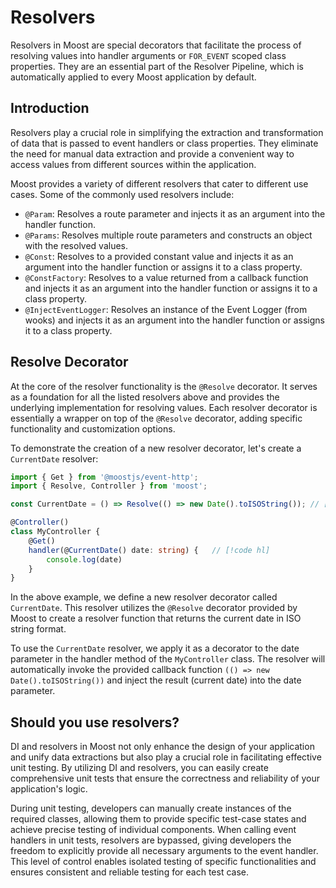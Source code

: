 # Resolvers

Resolvers in Moost are special decorators that facilitate the process of resolving
values into handler arguments or `FOR_EVENT` scoped class properties.
They are an essential part of the Resolver Pipeline, which is automatically applied to every Moost application by default.

## Introduction
Resolvers play a crucial role in simplifying the extraction and transformation of data
that is passed to event handlers or class properties.
They eliminate the need for manual data extraction and provide a convenient way to access
values from different sources within the application.

Moost provides a variety of different resolvers that cater to different use cases.
Some of the commonly used resolvers include:

-   `@Param`: Resolves a route parameter and injects it as an argument into the handler function.
-   `@Params`: Resolves multiple route parameters and constructs an object with the resolved values.
-   `@Const`: Resolves to a provided constant value and injects it as an argument into the handler function or assigns it to a class property.
-   `@ConstFactory`: Resolves to a value returned from a callback function and injects it as an argument into the handler function or assigns it to a class property.
-   `@InjectEventLogger`: Resolves an instance of the Event Logger (from wooks) and injects it as an argument into the handler function or assigns it to a class property.

## Resolve Decorator
At the core of the resolver functionality is the `@Resolve` decorator.
It serves as a foundation for all the listed resolvers above and provides the
underlying implementation for resolving values.
Each resolver decorator is essentially a wrapper on top of the `@Resolve` decorator,
adding specific functionality and customization options.

To demonstrate the creation of a new resolver decorator, let's create a `CurrentDate` resolver:
```ts
import { Get } from '@moostjs/event-http';
import { Resolve, Controller } from 'moost';

const CurrentDate = () => Resolve(() => new Date().toISOString()); // [!code hl]

@Controller()
class MyController {
    @Get()
    handler(@CurrentDate() date: string) {   // [!code hl]
        console.log(date)
    }
}
```
In the above example, we define a new resolver decorator called `CurrentDate`.
This resolver utilizes the `@Resolve` decorator provided by Moost to create a resolver function that returns the current date in ISO string format.

To use the `CurrentDate` resolver, we apply it as a decorator to the date parameter in the handler method of the `MyController` class.
The resolver will automatically invoke the provided callback function `(() => new Date().toISOString())` and inject the result (current date) into the date parameter.

## Should you use resolvers?

DI and resolvers in Moost not only enhance the design of your application and unify data
extractions but also play a crucial role in facilitating effective unit testing.
By utilizing DI and resolvers, you can easily create comprehensive unit tests that ensure the correctness and reliability of your application's logic.

During unit testing, developers can manually create instances of the required classes,
allowing them to provide specific test-case states and achieve precise testing of individual components.
When calling event handlers in unit tests, resolvers are bypassed, giving developers the
freedom to explicitly provide all necessary arguments to the event handler.
This level of control enables isolated testing of specific functionalities and ensures consistent and reliable testing for each test case.
